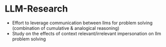 # LLM-Research

- Effort to leverage communication between llms for problem solving (combination of cumulative & analogical reasoning)
- Study on the effects of context relevant/irrelevant impersonation on llm problem solving
